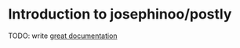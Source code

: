 # Introduction to josephinoo/postly

TODO: write [great documentation](http://jacobian.org/writing/what-to-write/)
